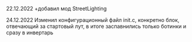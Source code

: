 22.12.2022
+добавил мод StreetLighting

24.12.2022
Изменил конфигурационный файл init.c, конкретно блок, отвечающий за стартовый лут, в итоге заспавнились только ботинки и сразу в инвертарь
